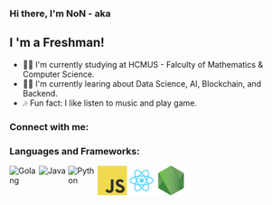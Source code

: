 ### Hi there, I'm NoN - aka 

## I 'm a Freshman!
- 🐱‍💻 I'm currently studying at HCMUS - Falculty of Mathematics & Computer Science.
- 🧑‍💻 I'm currently learing about Data Science, AI, Blockchain, and Backend.
- 🎶 Fun fact: I like listen to music and play game. 

### Connect with me:

### Languages and Frameworks:

<img align="left" alt="Golang" width="52px" src="https://user-images.githubusercontent.com/68103697/142724478-7fabd2a7-0282-4fa6-9b2c-e4c91fe2f69e.png" />
<img align="left" alt="Java" width="52px" src="https://user-images.githubusercontent.com/68103697/142724519-a9ffd50a-ddad-4503-8d07-f13d0a9f7497.png" />
<img align="left" alt="Python" width="52px" src="https://user-images.githubusercontent.com/68103697/142724552-862e2407-0597-4c3c-aab7-c369e5b3f81d.png" />
<img align="left" alt="JavaScript" width="52px" src="https://raw.githubusercontent.com/github/explore/80688e429a7d4ef2fca1e82350fe8e3517d3494d/topics/javascript/javascript.png" />
<img align="left" alt="React" width="52px" src="https://raw.githubusercontent.com/github/explore/80688e429a7d4ef2fca1e82350fe8e3517d3494d/topics/react/react.png" />
<img align="left" alt="Node.js" width="52px" src="https://raw.githubusercontent.com/github/explore/80688e429a7d4ef2fca1e82350fe8e3517d3494d/topics/nodejs/nodejs.png" />








